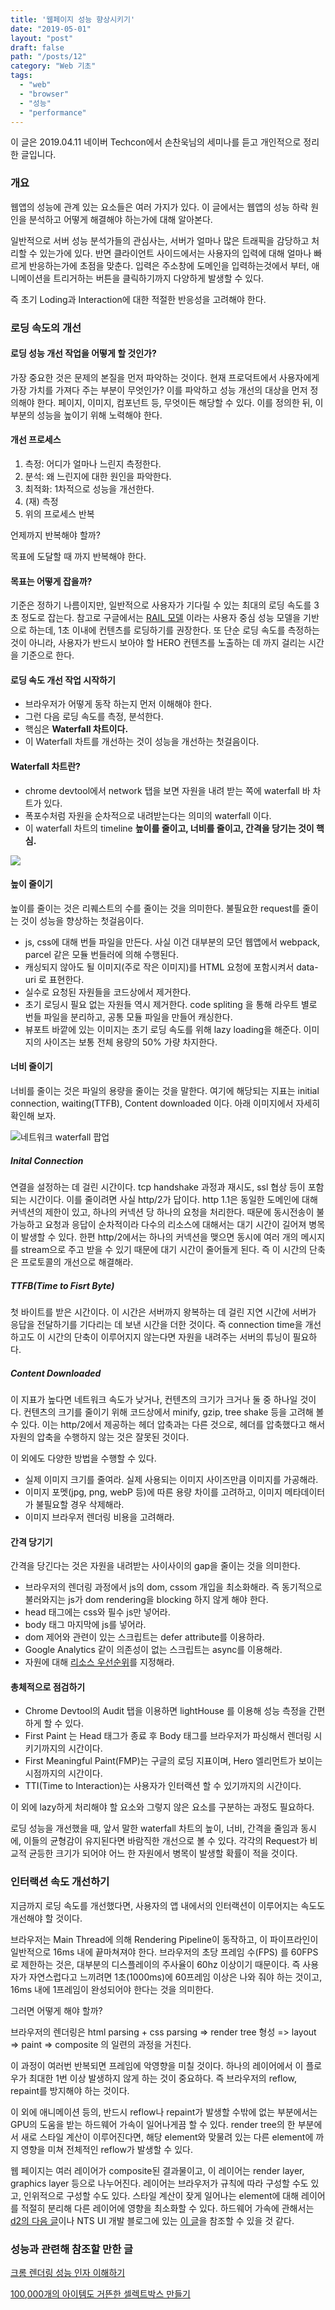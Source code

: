 ```yaml
---
title: '웹페이지 성능 향상시키기'
date: "2019-05-01"
layout: "post"
draft: false
path: "/posts/12"
category: "Web 기초"
tags:
  - "web"
  - "browser"
  - "성능"
  - "performance"
---
```


이 글은 2019.04.11 네이버 Techcon에서 손찬욱님의 세미나를 듣고 개인적으로 정리한 글입니다.

### 개요

웹앱의 성능에 관계 있는 요소들은 여러 가지가 있다. 이 글에서는 웹앱의 성능 하락 원인을 분석하고 어떻게 해결해야 하는가에 대해 알아본다.

일반적으로 서버 성능 분석가들의 관심사는, 서버가 얼마나 많은 트래픽을 감당하고 처리할 수 있는가에 있다. 반면 클라이언트 사이드에서는 사용자의 입력에 대해 얼마나 빠르게 반응하는가에 초점을 맞춘다. 입력은 주소창에 도메인을 입력하는것에서 부터, 애니메이션을 트리거하는 버튼을 클릭하기까지 다양하게 발생할 수 있다.

즉 초기 Loding과 Interaction에 대한 적절한 반응성을 고려해야 한다.

### 로딩 속도의 개선

#### 로딩 성능 개선 작업을 어떻게 할 것인가?

가장 중요한 것은 문제의 본질을 먼저 파악하는 것이다. 현재 프로덕트에서 사용자에게 가장 가치를 가져다 주는 부분이 무엇인가? 이를 파악하고 성능 개선의 대상을 먼저 정의해야 한다. 페이지, 이미지, 컴포넌트 등, 무엇이든 해당할 수 있다. 이를 정의한 뒤, 이 부분의 성능을 높이기 위해 노력해야 한다.

#### 개선 프로세스
1. 측정: 어디가 얼마나 느린지 측정한다.
2. 분석: 왜 느린지에 대한 원인을 파악한다.
3. 최적화: 1차적으로 성능을 개선한다.
4. (재) 측정
5. 위의 프로세스 반복

언제까지 반복해야 할까?

목표에 도달할 때 까지 반복해야 한다.

#### 목표는 어떻게 잡을까?

기준은 정하기 나름이지만, 일반적으로 사용자가 기다릴 수 있는 최대의 로딩 속도를 3초 정도로 잡는다. 참고로 구글에서는 [RAIL 모델](https://developers.google.com/web/fundamentals/performance/rail?hl=ko) 이라는 사용자 중심 성능 모델을 기반으로 하는데, 1초 이내에 컨텐츠를 로딩하기를 권장한다. 또 단순 로딩 속도를 측정하는 것이 아니라, 사용자가 반드시 보아야 할 HERO 컨텐츠를 노출하는 데 까지 걸리는 시간을 기준으로 한다.

#### 로딩 속도 개선 작업 시작하기

- 브라우저가 어떻게 동작 하는지 먼저 이해해야 한다.
- 그런 다음 로딩 속도를 측정, 분석한다.
- 핵심은 **Waterfall 차트이다.**
- 이 Waterfall 차트를 개선하는 것이 성능을 개선하는 첫걸음이다.

#### Waterfall 차트란?

- chrome devtool에서 network 탭을 보면 자원을 내려 받는 쪽에 waterfall 바 차트가 있다.
- 폭포수처럼 자원을 순차적으로 내려받는다는 의미의 waterfall 이다.
- 이 waterfall 차트의 timeline **높이를 줄이고, 너비를 줄이고, 간격을 당기는 것이 핵심.**

 <img src="./1.png" art="network 탭 waterfall 차트">

#### 높이 줄이기
높이를 줄이는 것은 리퀘스트의 수를 줄이는 것을 의미한다. 불필요한 request를 줄이는 것이 성능을 향상하는 첫걸음이다.

- js, css에 대해 번들 파일을 만든다. 사실 이건 대부분의 모던 웹앱에서 webpack, parcel 같은 모듈 번들러에 의해 수행된다.
- 캐싱되지 않아도 될 이미지(주로 작은 이미지)를 HTML 요청에 포함시켜서 data-uri 로 표현한다.
- 실수로 요청된 자원들을 코드상에서 제거한다.
- 초기 로딩시 필요 없는 자원들 역시 제거한다. code spliting 을 통해 라우트 별로 번들 파일을 분리하고, 공통 모듈 파일을 만들어 캐싱한다.
- 뷰포트 바깥에 있는 이미지는 초기 로딩 속도를 위해 lazy loading을 해준다. 이미지의 사이즈는 보통 전체 용량의 50% 가량 차지한다.

#### 너비 줄이기
너비를 줄이는 것은 파일의 용량을 줄이는 것을 말한다. 여기에 해당되는 지표는 initial connection, waiting(TTFB), Content downloaded 이다. 아래 이미지에서 자세히 확인해 보자.

<img src="./2.png" alt="네트워크 waterfall 팝업">

##### Inital Connection

연결을 설정하는 데 걸린 시간이다. tcp handshake 과정과 재시도, ssl 협상 등이 포함되는 시간이다. 이를 줄이려면 사실 http/2가 답이다. http 1.1은 동일한 도메인에 대해 커넥션의 제한이 있고, 하나의 커넥션 당 하나의 요청을 처리한다. 때문에 동시전송이 불가능하고 요청과 응답이 순차적이라 다수의 리소스에 대해서는 대기 시간이 길어져 병목이 발생할 수 있다. 한편 http/2에서는 하나의 커넥션을 맺으면 동시에 여러 개의 메시지를 stream으로 주고 받을 수 있기 때문에 대기 시간이 줄어들게 된다. 즉 이 시간의 단축은 프로토콜의 개선으로 해결해라.

##### TTFB(Time to Fisrt Byte)

첫 바이트를 받은 시간이다. 이 시간은 서버까지 왕복하는 데 걸린 지연 시간에 서버가 응답을 전달하기를 기다리는 데 보낸 시간을 더한 것이다. 즉 connection time을 개선하고도 이 시간의 단축이 이루어지지 않는다면 자원을 내려주는 서버의 튜닝이 필요하다.

##### Content Downloaded

이 지표가 높다면 네트워크 속도가 낮거나, 컨텐츠의 크기가 크거나 둘 중 하나일 것이다. 컨텐츠의 크기를 줄이기 위해 코드상에서 minify, gzip, tree shake 등을 고려해 볼 수 있다. 이는 http/2에서 제공하는 헤더 압축과는 다른 것으로, 헤더를 압축했다고 해서 자원의 압축을 수행하지 않는 것은 잘못된 것이다.

이 외에도 다양한 방법을 수행할 수 있다.

- 실제 이미지 크기를 줄여라. 실제 사용되는 이미지 사이즈만큼 이미지를 가공해라.
- 이미지 포멧(jpg, png, webP 등)에 따른 용량 차이를 고려하고, 이미지 메타데이터가 불필요할 경우 삭제해라.
- 이미지 브라우저 렌더링 비용을 고려해라.

#### 간격 당기기
간격을 당긴다는 것은 자원을 내려받는 사이사이의 gap을 줄이는 것을 의미한다. 

- 브라우저의 렌더링 과정에서 js의 dom, cssom 개입을 최소화해라. 즉 동기적으로 불러와지는 js가 dom rendering을 blocking 하지 않게 해야 한다.
- head 태그에는 css와 필수 js만 넣어라.
- body 태그 마지막에 js를 넣어라.
- dom 제어와 관련이 있는 스크립트는 defer attribute를 이용하라.
- Google Analytics 같이 의존성이 없는 스크립트는 async를 이용해라. 
- 자원에 대해 [리소스 우선순위](https://developers.google.com/web/fundamentals/performance/resource-prioritization?hl=ko)를 지정해라. 

#### 총체적으로 점검하기
- Chrome Devtool의 Audit 탭을 이용하면 lightHouse 를 이용해 성능 측정을 간편하게 할 수 있다.
- First Paint 는 Head 태그가 종료 후 Body 태그를 브라우저가 파싱해서 렌더링 시키기까지의 시간이다.
- First Meaningful Paint(FMP)는 구글의 로딩 지표이며, Hero 엘리먼트가 보이는 시점까지의 시간이다.
- TTI(Time to Interaction)는 사용자가 인터랙션 할 수 있기까지의 시간이다.

이 외에 lazy하게 처리해야 할 요소와 그렇지 않은 요소를 구분하는 과정도 필요하다.

로딩 성능을 개선했을 때, 앞서 말한 waterfall 차트의 높이, 너비, 간격을 줄임과 동시에, 이들의 균형감이 유지된다면 바람직한 개선으로 볼 수 있다. 각각의 Request가 비교적 균등한 크기가 되어야 어느 한 자원에서 병목이 발생할 확률이 적을 것이다.

### 인터랙션 속도 개선하기

지금까지 로딩 속도를 개선했다면, 사용자의 앱 내에서의 인터랙션이 이루어지는 속도도 개선해야 할 것이다.

브라우저는 Main Thread에 의해 Rendering Pipeline이 동작하고, 이 파이프라인이 일반적으로 16ms 내에 끝마쳐져야 한다. 브라우저의 초당 프레임 수(FPS) 를 60FPS로 제한하는 것은, 대부분의 디스플레이의 주사율이 60hz 이상이기 때문이다. 즉 사용자가 자연스럽다고 느끼려면 1초(1000ms)에 60프레임 이상은 나와 줘야 하는 것이고, 16ms 내에 1프레임이 완성되어야 한다는 것을 의미한다.

그러면 어떻게 해야 할까? 

브라우저의 렌더링은 html parsing + css parsing => render tree 형성 => layout => paint => composite 의 일련의 과정을 거친다. 

이 과정이 여러번 반복되면 프레임에 악영향을 미칠 것이다. 하나의 레이어에서 이 플로우가 최대한 1번 이상 발생하지 않게 하는 것이 중요하다. 즉 브라우저의 reflow, repaint를 방지해야 하는 것이다.

이 외에 애니메이션 등의, 반드시 reflow나 repaint가 발생할 수밖에 없는 부분에서는 GPU의 도움을 받는 하드웨어 가속이 일어나게끔 할 수 있다. render tree의 한 부분에서 새로 스타일 계산이 이루어진다면, 해당 element와 맞물려 있는 다른 element에 까지 영향을 미쳐 전체적인 reflow가 발생할 수 있다.

웹 페이지는 여러 레이어가 composite된 결과물이고, 이 레이어는 render layer, graphics layer 등으로 나누어진다. 
레이어는 브라우저가 규칙에 따라 구성할 수도 있고, 인위적으로 구성할 수도 있다. 스타일 계산이 잦게 일어나는 element에 대해 레이어를 적절히 분리해 다른 레이어에 영향을 최소화할 수 있다. 하드웨어 가속에 관해서는 [d2의 다음 글](https://d2.naver.com/helloworld/2061385)이나 NTS UI 개발 블로그에 있는 [이 글](http://wit.nts-corp.com/2017/06/05/4571)을 참조할 수 있을 것 같다.

### 성능과 관련해 참조할 만한 글
[크롬 렌더링 성능 인자 이해하기](https://medium.com/@cwdoh/%ED%94%84%EB%A1%A0%ED%8A%B8%EC%97%94%EB%93%9C-%EA%B0%9C%EB%B0%9C%EC%9E%90%EB%A5%BC-%EC%9C%84%ED%95%9C-%ED%81%AC%EB%A1%AC-%EB%A0%8C%EB%8D%94%EB%A7%81-%EC%84%B1%EB%8A%A5-%EC%9D%B8%EC%9E%90-%EC%9D%B4%ED%95%B4%ED%95%98%EA%B8%B0-4c9e4d715638)

[100,000개의 아이템도 거뜬한 셀렉트박스 만들기](https://meetup.toast.com/posts/160)







